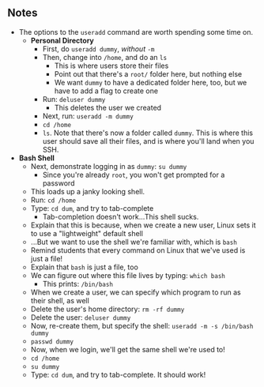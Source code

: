 ## Notes

- The options to the `useradd` command are worth spending some time on.
  - **Personal Directory**
    - First, do `useradd dummy`, *without* `-m`
    - Then, change into `/home`, and do an `ls` 
        - This is where users store their files
        - Point out that there's a `root/` folder here, but nothing else
        - We want `dummy` to have a dedicated folder here, too, but we have to add a flag to create one
    - Run: `deluser dummy`
        - This deletes the user we created
    - Next, run: `useradd -m dummy`
    - `cd /home`
    - `ls`. Note that there's now a folder called `dummy`. This is where this user should save all their files, and is where you'll land when you SSH.
 - **Bash Shell**
   - Next, demonstrate logging in as `dummy`: `su dummy`
     - Since you're already `root`, you won't get prompted for a password
   - This loads up a janky looking shell. 
   - Run: `cd /home`
   - Type: `cd dum`, and try to tab-complete
     - Tab-completion doesn't work...This shell sucks.
   - Explain that this is because, when we create a new user, Linux sets it to use a "lightweight" default shell
   - ...But we want to use the shell we're familiar with, which is `bash`
   - Remind students that every command on Linux that we've used is just a file!
   - Explain that `bash` is just a file, too
   - We can figure out where this file lives by typing: `which bash`
     - This prints: `/bin/bash`
   - When we create a user, we can specify which program to run as their shell, as well
   - Delete the user's home directory: `rm -rf dummy`
   - Delete the user: `deluser dummy`
   - Now, re-create them, but specify the shell: `useradd -m -s /bin/bash dummy`
   - `passwd dummy`
   - Now, when we login, we'll get the same shell we're used to!
   - `cd /home`
   - `su dummy`
   - Type: `cd dum`, and try to tab-complete. It should work!